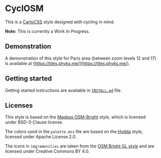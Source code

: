 CyclOSM
=======

This is a [CartoCSS](https://carto.com/developers/styling/cartocss/) style
designed with cycling in mind.

**Note:** This is currently a Work In Progress.

## Demonstration

A demonstration of this style for Paris area (between zoom levels 12 and 17)
is available at [https://tiles.phyks.me/](https://tiles.phyks.me/).

## Getting started

Getting started instructions are available in [`INSTALL.md`](INSTALL.md) file.


## Licenses

This style is based on the [Mapbox
OSM-Bright](https://github.com/mapbox/osm-bright/commit/f1c8780cd7fe9d707fca693a82fdca38b7a98936)
style, which is licensed under BSD-3-Clause license.

The colors used in the `palette.mss` file are based on the
[Hydda](https://github.com/karlwettin/tilemill-style-hydda/tree/bb27f0a9cad1920e19ae8febd39f6f9328369e6f)
style, licensed under Apache License 2.0.

The icons in `img/amenities` are taken from the [OSM Bright GL
style](https://github.com/openmaptiles/osm-bright-gl-style/tree/327e1b41987893b958e3aae06abc2cc7363dc5aa/icons)
and are licensed under Creative Commons BY 4.0.
